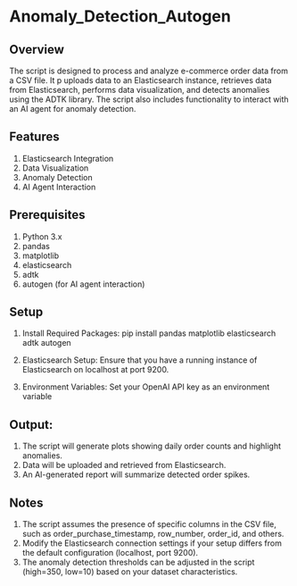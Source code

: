 # Anomaly_Detection_Autogen

## Overview
The  script is designed to process and analyze e-commerce order data from a CSV file. It p uploads data to an Elasticsearch instance, retrieves data from Elasticsearch, performs data visualization, and detects anomalies using the ADTK library. The script also includes functionality to interact with an AI agent for anomaly detection.

## Features
1. Elasticsearch Integration
2. Data Visualization
3. Anomaly Detection
4. AI Agent Interaction
   
## Prerequisites
1. Python 3.x 
2. pandas
3. matplotlib
4. elasticsearch
5. adtk
6. autogen (for AI agent interaction)

## Setup
1. Install Required Packages: pip install pandas matplotlib elasticsearch adtk autogen

2. Elasticsearch Setup:
Ensure that you have a running instance of Elasticsearch on localhost at port 9200.
3. Environment Variables:
Set your OpenAI API key as an environment variable

## Output:
1. The script will generate plots showing daily order counts and highlight anomalies.
2. Data will be uploaded and retrieved from Elasticsearch.
3. An AI-generated report will summarize detected order spikes.

## Notes
1. The script assumes the presence of specific columns in the CSV file, such as order_purchase_timestamp, row_number, order_id, and others.
2. Modify the Elasticsearch connection settings if your setup differs from the default configuration (localhost, port 9200).
3. The anomaly detection thresholds can be adjusted in the script (high=350, low=10) based on your dataset characteristics.
